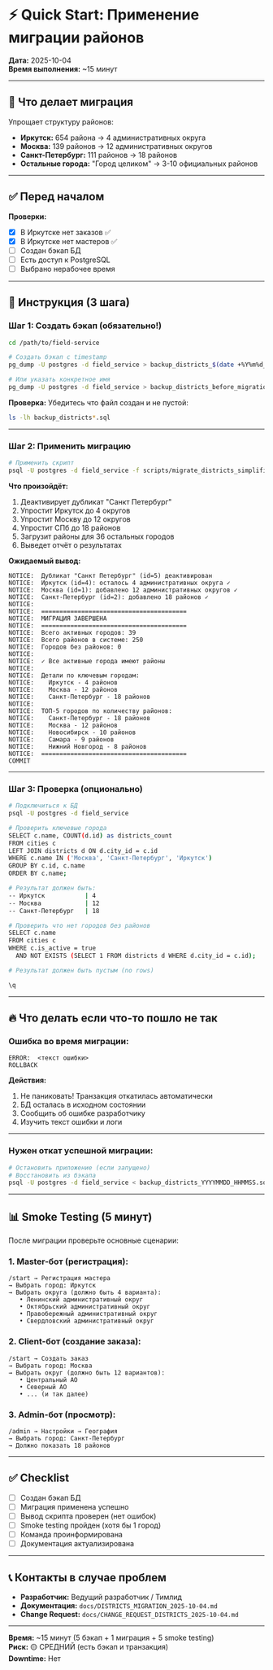 # ⚡ Quick Start: Применение миграции районов

**Дата:** 2025-10-04  
**Время выполнения:** ~15 минут

---

## 🎯 Что делает миграция

Упрощает структуру районов:
- **Иркутск:** 654 района → 4 административных округа
- **Москва:** 139 районов → 12 административных округов  
- **Санкт-Петербург:** 111 районов → 18 районов
- **Остальные города:** "Город целиком" → 3-10 официальных районов

---

## ✅ Перед началом

**Проверки:**
- [x] В Иркутске нет заказов ✅
- [x] В Иркутске нет мастеров ✅
- [ ] Создан бэкап БД
- [ ] Есть доступ к PostgreSQL
- [ ] Выбрано нерабочее время

---

## 🚀 Инструкция (3 шага)

### Шаг 1: Создать бэкап (обязательно!)

```bash
cd /path/to/field-service

# Создать бэкап с timestamp
pg_dump -U postgres -d field_service > backup_districts_$(date +%Y%m%d_%H%M%S).sql

# Или указать конкретное имя
pg_dump -U postgres -d field_service > backup_districts_before_migration.sql
```

**Проверка:** Убедитесь что файл создан и не пустой:
```bash
ls -lh backup_districts*.sql
```

---

### Шаг 2: Применить миграцию

```bash
# Применить скрипт
psql -U postgres -d field_service -f scripts/migrate_districts_simplification.sql
```

**Что произойдёт:**
1. Деактивирует дубликат "Санкт Петербург"
2. Упростит Иркутск до 4 округов
3. Упростит Москву до 12 округов
4. Упростит СПб до 18 районов
5. Загрузит районы для 36 остальных городов
6. Выведет отчёт о результатах

**Ожидаемый вывод:**
```
NOTICE:  Дубликат "Санкт Петербург" (id=5) деактивирован
NOTICE:  Иркутск (id=4): осталось 4 административных округа ✓
NOTICE:  Москва (id=1): добавлено 12 административных округов ✓
NOTICE:  Санкт-Петербург (id=2): добавлено 18 районов ✓
NOTICE:  
NOTICE:  ========================================
NOTICE:  МИГРАЦИЯ ЗАВЕРШЕНА
NOTICE:  ========================================
NOTICE:  Всего активных городов: 39
NOTICE:  Всего районов в системе: 250
NOTICE:  Городов без районов: 0
NOTICE:  
NOTICE:  ✓ Все активные города имеют районы
NOTICE:  
NOTICE:  Детали по ключевым городам:
NOTICE:    Иркутск - 4 районов
NOTICE:    Москва - 12 районов
NOTICE:    Санкт-Петербург - 18 районов
NOTICE:  
NOTICE:  ТОП-5 городов по количеству районов:
NOTICE:    Санкт-Петербург - 18 районов
NOTICE:    Москва - 12 районов
NOTICE:    Новосибирск - 10 районов
NOTICE:    Самара - 9 районов
NOTICE:    Нижний Новгород - 8 районов
NOTICE:  ========================================
COMMIT
```

---

### Шаг 3: Проверка (опционально)

```bash
# Подключиться к БД
psql -U postgres -d field_service

# Проверить ключевые города
SELECT c.name, COUNT(d.id) as districts_count
FROM cities c
LEFT JOIN districts d ON d.city_id = c.id
WHERE c.name IN ('Москва', 'Санкт-Петербург', 'Иркутск')
GROUP BY c.id, c.name
ORDER BY c.name;

# Результат должен быть:
-- Иркутск           | 4
-- Москва            | 12
-- Санкт-Петербург   | 18

# Проверить что нет городов без районов
SELECT c.name 
FROM cities c
WHERE c.is_active = true
  AND NOT EXISTS (SELECT 1 FROM districts d WHERE d.city_id = c.id);

# Результат должен быть пустым (no rows)

\q
```

---

## 🔥 Что делать если что-то пошло не так

### Ошибка во время миграции:
```
ERROR:  <текст ошибки>
ROLLBACK
```

**Действия:**
1. Не паниковать! Транзакция откатилась автоматически
2. БД осталась в исходном состоянии
3. Сообщить об ошибке разработчику
4. Изучить текст ошибки и логи

---

### Нужен откат успешной миграции:
```bash
# Остановить приложение (если запущено)
# Восстановить из бэкапа
psql -U postgres -d field_service < backup_districts_YYYYMMDD_HHMMSS.sql
```

---

## 📊 Smoke Testing (5 минут)

После миграции проверьте основные сценарии:

### 1. Master-бот (регистрация):
```
/start → Регистрация мастера
→ Выбрать город: Иркутск
→ Выбрать округа (должно быть 4 варианта):
   • Ленинский административный округ
   • Октябрьский административный округ
   • Правобережный административный округ
   • Свердловский административный округ
```

### 2. Client-бот (создание заказа):
```
/start → Создать заказ
→ Выбрать город: Москва
→ Выбрать округ (должно быть 12 вариантов):
   • Центральный АО
   • Северный АО
   • ... (и так далее)
```

### 3. Admin-бот (просмотр):
```
/admin → Настройки → География
→ Выбрать город: Санкт-Петербург
→ Должно показать 18 районов
```

---

## ✅ Checklist

- [ ] Создан бэкап БД
- [ ] Миграция применена успешно
- [ ] Вывод скрипта проверен (нет ошибок)
- [ ] Smoke testing пройден (хотя бы 1 город)
- [ ] Команда проинформирована
- [ ] Документация актуализирована

---

## 📞 Контакты в случае проблем

- **Разработчик:** Ведущий разработчик / Тимлид
- **Документация:** `docs/DISTRICTS_MIGRATION_2025-10-04.md`
- **Change Request:** `docs/CHANGE_REQUEST_DISTRICTS_2025-10-04.md`

---

**Время:** ~15 минут (5 бэкап + 1 миграция + 5 smoke testing)  
**Риск:** 🟡 СРЕДНИЙ (есть бэкап и транзакция)  
**Downtime:** Нет

